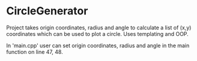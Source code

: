 # CircleGenerator

Project takes origin coordinates, radius and angle to calculate a list of (x,y) coordinates which can be used to plot a circle. Uses templating and OOP.

In 'main.cpp' user can set origin coordinates, radius and angle in the main function on line 47, 48. 
